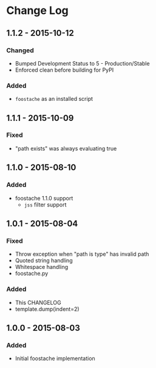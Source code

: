 # Change Log

## 1.1.2 - 2015-10-12
### Changed
- Bumped Development Status to 5 - Production/Stable
- Enforced clean before building for PyPI

### Added
- `foostache` as an installed script

## 1.1.1 - 2015-10-09
### Fixed
- "path exists" was always evaluating true

## 1.1.0 - 2015-08-10
### Added
- foostache 1.1.0 support
	- `jss` filter support

## 1.0.1 - 2015-08-04
### Fixed
- Throw exception when "path is type" has invalid path
- Quoted string handling
- Whitespace handling
- foostache.py

### Added
- This CHANGELOG
- template.dump(indent=2)

## 1.0.0 - 2015-08-03
### Added
- Initial foostache implementation
